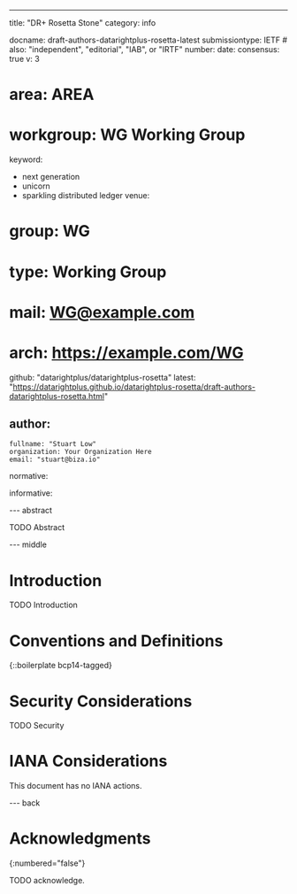 ---
title: "DR+ Rosetta Stone"
category: info

docname: draft-authors-datarightplus-rosetta-latest
submissiontype: IETF  # also: "independent", "editorial", "IAB", or "IRTF"
number:
date:
consensus: true
v: 3
# area: AREA
# workgroup: WG Working Group
keyword:
 - next generation
 - unicorn
 - sparkling distributed ledger
venue:
#  group: WG
#  type: Working Group
#  mail: WG@example.com
#  arch: https://example.com/WG
  github: "datarightplus/datarightplus-rosetta"
  latest: "https://datarightplus.github.io/datarightplus-rosetta/draft-authors-datarightplus-rosetta.html"

author:
 -
    fullname: "Stuart Low"
    organization: Your Organization Here
    email: "stuart@biza.io"

normative:

informative:


--- abstract

TODO Abstract


--- middle

# Introduction

TODO Introduction


# Conventions and Definitions

{::boilerplate bcp14-tagged}


# Security Considerations

TODO Security


# IANA Considerations

This document has no IANA actions.


--- back

# Acknowledgments
{:numbered="false"}

TODO acknowledge.
